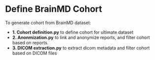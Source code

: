 # Define BrainMD Cohort

To generate cohort from BrainMD dataset: 
- **1. Cohort definition.py** to define cohort for ultimate dataset
- **2. Anonmization.py** to link and anonymize reports, and filter cohort based on reports.
- **3. DICOM extraction.py** to extract dicom metadata and filter cohort based on DICOM files
